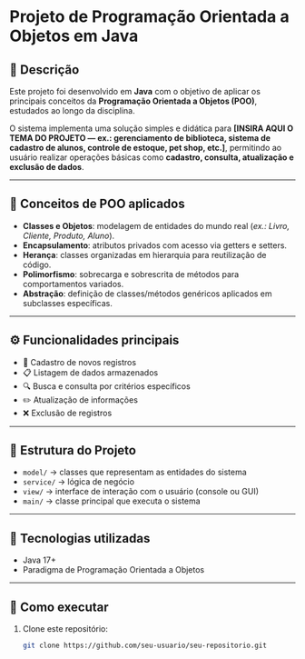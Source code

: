 # Projeto de Programação Orientada a Objetos em Java  

## 📌 Descrição  
Este projeto foi desenvolvido em **Java** com o objetivo de aplicar os principais conceitos da **Programação Orientada a Objetos (POO)**, estudados ao longo da disciplina.  

O sistema implementa uma solução simples e didática para **[INSIRA AQUI O TEMA DO PROJETO — ex.: gerenciamento de biblioteca, sistema de cadastro de alunos, controle de estoque, pet shop, etc.]**, permitindo ao usuário realizar operações básicas como **cadastro, consulta, atualização e exclusão de dados**.  

---

## 🧩 Conceitos de POO aplicados  
- **Classes e Objetos**: modelagem de entidades do mundo real (*ex.: Livro, Cliente, Produto, Aluno*).  
- **Encapsulamento**: atributos privados com acesso via getters e setters.  
- **Herança**: classes organizadas em hierarquia para reutilização de código.  
- **Polimorfismo**: sobrecarga e sobrescrita de métodos para comportamentos variados.  
- **Abstração**: definição de classes/métodos genéricos aplicados em subclasses específicas.  

---

## ⚙️ Funcionalidades principais  
- 📌 Cadastro de novos registros  
- 📋 Listagem de dados armazenados  
- 🔍 Busca e consulta por critérios específicos  
- ✏️ Atualização de informações  
- ❌ Exclusão de registros  

---

## 📂 Estrutura do Projeto  
- `model/` → classes que representam as entidades do sistema  
- `service/` → lógica de negócio  
- `view/` → interface de interação com o usuário (console ou GUI)  
- `main/` → classe principal que executa o sistema  

---

## 🚀 Tecnologias utilizadas  
- Java 17+  
- Paradigma de Programação Orientada a Objetos  

---

## 📖 Como executar  
1. Clone este repositório:  
   ```bash
   git clone https://github.com/seu-usuario/seu-repositorio.git
